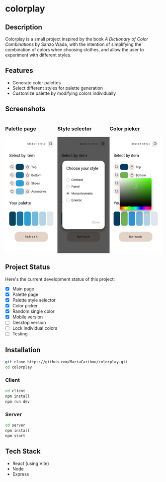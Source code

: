 # colorplay

## Description
Colorplay is a small project inspired by the book *A Dictionary of Color Combinations* by Sanzo Wada, with the intention of simplifying the combination of colors when choosing clothes, and allow the user to experiment with different styles.

## Features
- Generate color palettes
- Select different styles for palette generation
- Customize palette by modifying colors individually

## Screenshots
<div style="display: flex; justify-content: space-between;">
  <div>
    <h3>Palette page</h3>
    <img src="./img/palette-page.png" alt="palette page">
  </div>

  <div>
    <h3>Style selector</h3>
    <img src="./img/style-selector.png" alt="style selector">
  </div>

  <div>
    <h3>Color picker</h3>
    <img src="./img/color-picker.png" alt="color picker">
  </div>
</div>

## Project Status
Here's the current development status of this project:

- [x] Main page
- [x] Palette page
- [x] Palette style selector
- [x] Color picker
- [x] Random single color
- [x] Mobile version
- [ ] Desktop version
- [ ] Lock individual colors
- [ ] Testing

## Installation

```bash
git clone https://github.com/MariaCaribou/colorplay.git
cd colorplay
```

### Client
```bash
cd client
npm install
npm run dev
```

### Server
```bash
cd server
npm install
npm start
```

## Tech Stack
- React (using Vite)
- Node
- Express